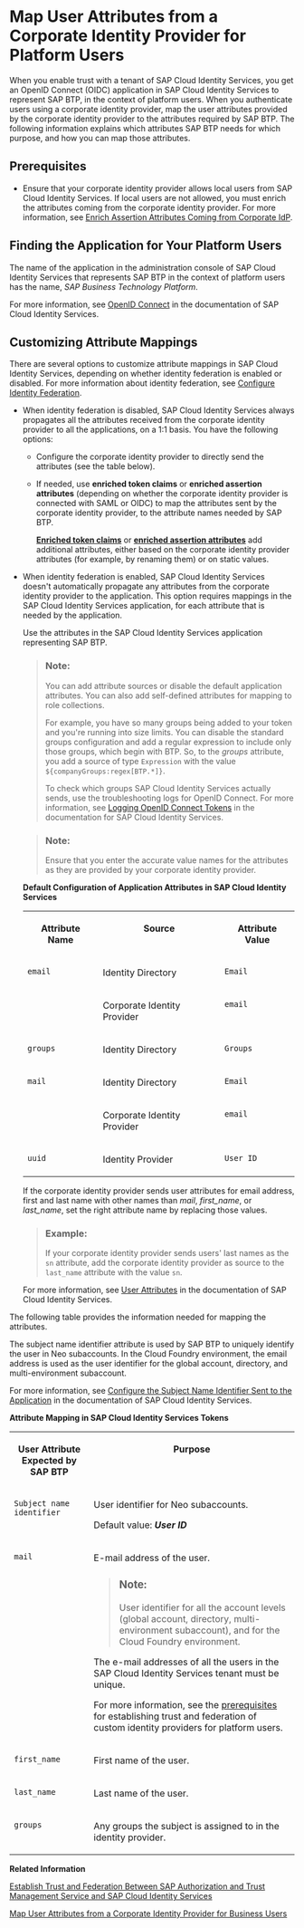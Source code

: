 <!-- loio40c2e54a5eb140baa46ed5bb15de4d3b -->

# Map User Attributes from a Corporate Identity Provider for Platform Users

When you enable trust with a tenant of SAP Cloud Identity Services, you get an OpenID Connect \(OIDC\) application in SAP Cloud Identity Services to represent SAP BTP, in the context of platform users. When you authenticate users using a corporate identity provider, map the user attributes provided by the corporate identity provider to the attributes required by SAP BTP. The following information explains which attributes SAP BTP needs for which purpose, and how you can map those attributes.



<a name="loio40c2e54a5eb140baa46ed5bb15de4d3b__section_mvm_1pq_ddc"/>

## Prerequisites

-   Ensure that your corporate identity provider allows local users from SAP Cloud Identity Services. If local users are not allowed, you must enrich the attributes coming from the corporate identity provider. For more information, see [Enrich Assertion Attributes Coming from Corporate IdP](https://help.sap.com/docs/cloud-identity-services/cloud-identity-services/enrich-assertion-attributes-coming-from-corporate-idp?version=Cloud).




<a name="loio40c2e54a5eb140baa46ed5bb15de4d3b__section_yv2_3cr_qsb"/>

## Finding the Application for Your Platform Users

The name of the application in the administration console of SAP Cloud Identity Services that represents SAP BTP in the context of platform users has the name, *SAP Business Technology Platform*.

For more information, see [OpenID Connect](https://help.sap.com/viewer/6d6d63354d1242d185ab4830fc04feb1/Cloud/en-US/a789c9c8c0f5439da8c30b5d9e43bece.html) in the documentation of SAP Cloud Identity Services.



<a name="loio40c2e54a5eb140baa46ed5bb15de4d3b__section_wdh_bwq_qsb"/>

## Customizing Attribute Mappings

There are several options to customize attribute mappings in SAP Cloud Identity Services, depending on whether identity federation is enabled or disabled. For more information about identity federation, see [Configure Identity Federation](https://help.sap.com/docs/IDENTITY_AUTHENTICATION/6d6d63354d1242d185ab4830fc04feb1/c029bbbaefbf4350af15115396ba14e2.html?version=Cloud).

-   When identity federation is disabled, SAP Cloud Identity Services always propagates all the attributes received from the corporate identity provider to all the applications, on a 1:1 basis. You have the following options:
    -   Configure the corporate identity provider to directly send the attributes \(see the table below\).

    -   If needed, use **enriched token claims** or **enriched assertion attributes** \(depending on whether the corporate identity provider is connected with SAML or OIDC\) to map the attributes sent by the corporate identity provider, to the attribute names needed by SAP BTP.

        **[Enriched token claims](https://help.sap.com/docs/IDENTITY_AUTHENTICATION/6d6d63354d1242d185ab4830fc04feb1/f19e580088e74aaa96087f1def8972cd.html?version=Cloud)** or **[enriched assertion attributes](https://help.sap.com/docs/IDENTITY_AUTHENTICATION/6d6d63354d1242d185ab4830fc04feb1/7124201682434efb946e1046fde06afe.html?version=Cloud&q=Enriched%20assertion%20attributes)** add additional attributes, either based on the corporate identity provider attributes \(for example, by renaming them\) or on static values.


-   When identity federation is enabled, SAP Cloud Identity Services doesn't automatically propagate any attributes from the corporate identity provider to the application. This option requires mappings in the SAP Cloud Identity Services application, for each attribute that is needed by the application.

    Use the attributes in the SAP Cloud Identity Services application representing SAP BTP.

    > ### Note:  
    > You can add attribute sources or disable the default application attributes. You can also add self-defined attributes for mapping to role collections.
    > 
    > For example, you have so many groups being added to your token and you're running into size limits. You can disable the standard groups configuration and add a regular expression to include only those groups, which begin with BTP. So, to the *groups* attribute, you add a source of type `Expression` with the value `${companyGroups:regex[BTP.*]}`.
    > 
    > To check which groups SAP Cloud Identity Services actually sends, use the troubleshooting logs for OpenID Connect. For more information, see [Logging OpenID Connect Tokens](https://help.sap.com/docs/identity-authentication/identity-authentication/logging-openid-connect-tokens?version=Cloud) in the documentation for SAP Cloud Identity Services.

    > ### Note:  
    > Ensure that you enter the accurate value names for the attributes as they are provided by your corporate identity provider.

    **Default Configuration of Application Attributes in SAP Cloud Identity Services**


    <table>
    <tr>
    <th valign="top">

    Attribute Name
    
    </th>
    <th valign="top">

    Source
    
    </th>
    <th valign="top">

    Attribute Value
    
    </th>
    </tr>
    <tr>
    <td valign="top" rowspan="2">
    
    `email` 
    
    </td>
    <td valign="top">
    
    Identity Directory
    
    </td>
    <td valign="top">
    
    `Email` 
    
    </td>
    </tr>
    <tr>
    <td valign="top">
    
    Corporate Identity Provider
    
    </td>
    <td valign="top">
    
    `email` 
    
    </td>
    </tr>
    <tr>
    <td valign="top">
    
    `groups` 
    
    </td>
    <td valign="top">
    
    Identity Directory
    
    </td>
    <td valign="top">
    
    `Groups` 
    
    </td>
    </tr>
    <tr>
    <td valign="top" rowspan="2">
    
    `mail` 
    
    </td>
    <td valign="top">
    
    Identity Directory
    
    </td>
    <td valign="top">
    
    `Email` 
    
    </td>
    </tr>
    <tr>
    <td valign="top">
    
    Corporate Identity Provider
    
    </td>
    <td valign="top">
    
    `email` 
    
    </td>
    </tr>
    <tr>
    <td valign="top">
    
    `uuid` 
    
    </td>
    <td valign="top">
    
    Identity Provider
    
    </td>
    <td valign="top">
    
    `User ID` 
    
    </td>
    </tr>
    </table>
    
    If the corporate identity provider sends user attributes for email address, first and last name with other names than *mail*, *first\_name*, or *last\_name*, set the right attribute name by replacing those values.

    > ### Example:  
    > If your corporate identity provider sends users' last names as the `sn` attribute, add the corporate identity provider as source to the `last_name` attribute with the value `sn`.

    For more information, see [User Attributes](https://help.sap.com/docs/identity-authentication/identity-authentication/user-attributes?version=Cloud) in the documentation of SAP Cloud Identity Services.


The following table provides the information needed for mapping the attributes.

The subject name identifier attribute is used by SAP BTP to uniquely identify the user in Neo subaccounts. In the Cloud Foundry environment, the email address is used as the user identifier for the global account, directory, and multi-environment subaccount.

For more information, see [Configure the Subject Name Identifier Sent to the Application](https://help.sap.com/viewer/6d6d63354d1242d185ab4830fc04feb1/Cloud/en-US/1d020e3a3ba34c43a71fde70bfa6419a.html) in the documentation of SAP Cloud Identity Services.

**Attribute Mapping in SAP Cloud Identity Services Tokens**


<table>
<tr>
<th valign="top">

User Attribute Expected by SAP BTP

</th>
<th valign="top">

Purpose

</th>
</tr>
<tr>
<td valign="top">

`Subject name identifier` 

</td>
<td valign="top">

User identifier for Neo subaccounts.

Default value: ***User ID***

</td>
</tr>
<tr>
<td valign="top">

`mail` 

</td>
<td valign="top">

E-mail address of the user.

> ### Note:  
> User identifier for all the account levels \(global account, directory, multi-environment subaccount\), and for the Cloud Foundry environment.

The e-mail addresses of all the users in the SAP Cloud Identity Services tenant must be unique.

For more information, see the [prerequisites](establish-trust-and-federation-of-custom-identity-providers-for-platform-users-c368984.md#loioc36898473d704e07a33268c9f9d29515__prereq_avv_mp1_5tb) for establishing trust and federation of custom identity providers for platform users.

</td>
</tr>
<tr>
<td valign="top">

`first_name` 

</td>
<td valign="top">

First name of the user.

</td>
</tr>
<tr>
<td valign="top">

`last_name` 

</td>
<td valign="top">

Last name of the user.

</td>
</tr>
<tr>
<td valign="top">

`groups` 

</td>
<td valign="top">

Any groups the subject is assigned to in the identity provider.

</td>
</tr>
</table>

**Related Information**  


[Establish Trust and Federation Between SAP Authorization and Trust Management Service and SAP Cloud Identity Services](establish-trust-and-federation-between-sap-authorization-and-trust-management-service-a-161f8f0.md "Use your SAP Cloud Identity Services tenant as an identity provider or a proxy to your own identity provider hosting your business users. This method avoids the upload and download of SAML meta data by using OpenID Connect (OIDC) to establish trust.")

[Map User Attributes from a Corporate Identity Provider for Business Users](map-user-attributes-from-a-corporate-identity-provider-for-business-users-bbb4a8a.md "When you enable trust with a tenant of SAP Cloud Identity Services, you get an OpenID Connect (OIDC) application in SAP Cloud Identity Services to represent your subaccount, in the context of business users. When SAP Cloud Identity Services authenticates users using a corporate identity provider, map the user attributes provided by the corporate identity provider to the attributes required by your applications.")

